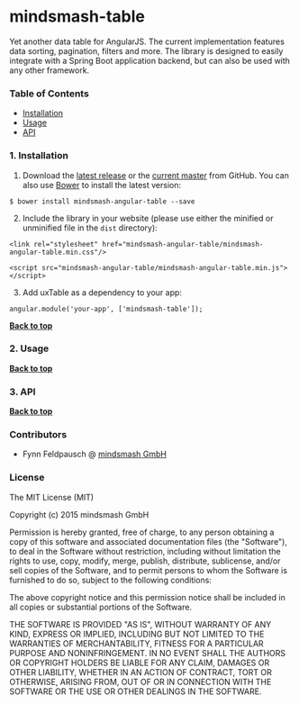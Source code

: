 # mindsmash-table
Yet another data table for AngularJS. The current implementation features data sorting, pagination, filters and more. The library is designed to easily integrate with a Spring Boot application backend, but can also be used with any other framework.

### Table of Contents

   - [Installation](#1-installation)
   - [Usage](#2-usage)
   - [API](#3-api)

### 1. Installation

   1. Download the [latest release](https://github.com/mindsmash/mindsmash-angular-table/releases) or the [current master](https://github.com/mindsmash/mindsmash-angular-table/archive/master.zip) from GitHub. You can also use [Bower](http://bower.io) to install the latest version:
   ```
   $ bower install mindsmash-angular-table --save
   ```
   
   2. Include the library in your website (please use either the minified or unminified file in the `dist` directory):
   ```
   <link rel="stylesheet" href="mindsmash-angular-table/mindsmash-angular-table.min.css"/>
   ```
   ```
   <script src="mindsmash-angular-table/mindsmash-angular-table.min.js"></script>
   ```
   
   3. Add uxTable as a dependency to your app:
   ```
   angular.module('your-app', ['mindsmash-table']);
   ```

**[Back to top](#table-of-contents)**

### 2. Usage

**[Back to top](#table-of-contents)**

### 3. API

**[Back to top](#table-of-contents)**

### Contributors

   * Fynn Feldpausch @ [mindsmash GmbH](https://www.mindsmash.com/)

### License

The MIT License (MIT)

Copyright (c) 2015 mindsmash GmbH

Permission is hereby granted, free of charge, to any person obtaining a copy of
this software and associated documentation files (the "Software"), to deal in
the Software without restriction, including without limitation the rights to
use, copy, modify, merge, publish, distribute, sublicense, and/or sell copies of
the Software, and to permit persons to whom the Software is furnished to do so,
subject to the following conditions:

The above copyright notice and this permission notice shall be included in all
copies or substantial portions of the Software.

THE SOFTWARE IS PROVIDED "AS IS", WITHOUT WARRANTY OF ANY KIND, EXPRESS OR
IMPLIED, INCLUDING BUT NOT LIMITED TO THE WARRANTIES OF MERCHANTABILITY, FITNESS
FOR A PARTICULAR PURPOSE AND NONINFRINGEMENT. IN NO EVENT SHALL THE AUTHORS OR
COPYRIGHT HOLDERS BE LIABLE FOR ANY CLAIM, DAMAGES OR OTHER LIABILITY, WHETHER
IN AN ACTION OF CONTRACT, TORT OR OTHERWISE, ARISING FROM, OUT OF OR IN
CONNECTION WITH THE SOFTWARE OR THE USE OR OTHER DEALINGS IN THE SOFTWARE.
